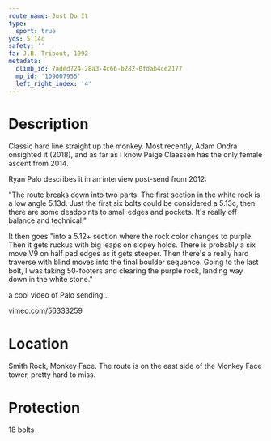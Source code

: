 ```yaml
---
route_name: Just Do It
type:
  sport: true
yds: 5.14c
safety: ''
fa: J.B. Tribout, 1992
metadata:
  climb_id: 7aded724-28a3-4c66-b282-0fdab4ce2177
  mp_id: '109007955'
  left_right_index: '4'
---
```

# Description
Classic hard line straight up the monkey. Most recently, Adam Ondra onsighted it (2018), and as far as I know Paige Claassen has the only female ascent from 2014.

Ryan Palo describes it in an interview post-send from 2012:

"The route breaks down into two parts. The first section in the white rock is a low angle 5.13d. Just the first six bolts could be considered a 5.13c, then there are some deadpoints to small edges and pockets. It's really off balance and technical."

It then goes "into a 5.12+ section where the rock color changes to purple. Then it gets ruckus with big leaps on slopey holds. There is probably a six move V9 on half pad edges as it gets steeper. Then there's a really hard traverse with blind moves into the final boulder sequence. Going to the last bolt, I was taking 50-footers and clearing the purple rock, landing way down in the white stone."

a cool video of Palo sending...

vimeo.com/56333259

# Location
Smith Rock, Monkey Face. The route is on the east side of the Monkey Face tower, pretty hard to miss.

# Protection
18 bolts
